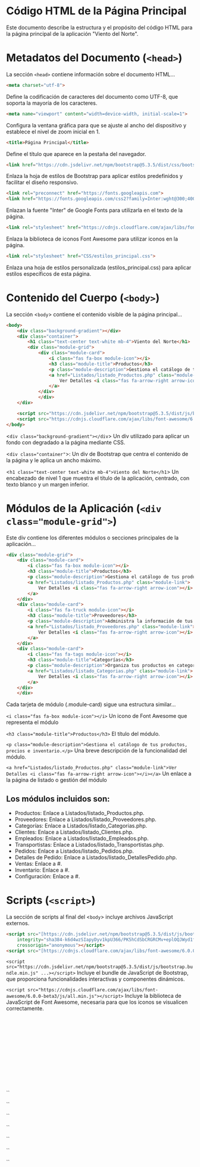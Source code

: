 # Código HTML de la Página Principal

Este documento describe la estructura y el propósito del código HTML para la página principal de la aplicación "Viento del Norte".

# Metadatos del Documento (`<head>`)

La sección `<head>` contiene información sobre el documento HTML...

```html
<meta charset="utf-8">
```
Define la codificación de caracteres del documento como UTF-8, que soporta la mayoría de los caracteres.

```html
<meta name="viewport" content="width=device-width, initial-scale=1">
```
Configura la ventana gráfica para que se ajuste al ancho del dispositivo y establece el nivel de zoom inicial en 1.

```html
<title>Página Principal</title>
```
Define el título que aparece en la pestaña del navegador.

```html
<link href="https://cdn.jsdelivr.net/npm/bootstrap@5.3.5/dist/css/bootstrap.min.css" rel="stylesheet" ...>
```
Enlaza la hoja de estilos de Bootstrap para aplicar estilos predefinidos y facilitar el diseño responsivo.

```html
<link rel="preconnect" href="https://fonts.googleapis.com">
<link href="https://fonts.googleapis.com/css2?family=Inter:wght@300;400;500;600&display=swap" rel="stylesheet">
```
Enlazan la fuente "Inter" de Google Fonts para utilizarla en el texto de la página.

```html
<link rel="stylesheet" href="https://cdnjs.cloudflare.com/ajax/libs/font-awesome/6.0.0-beta3/css/all.min.css">
```
Enlaza la biblioteca de iconos Font Awesome para utilizar iconos en la página.

```html
<link rel="stylesheet" href="CSS/estilos_principal.css">
```
Enlaza una hoja de estilos personalizada (estilos_principal.css) para aplicar estilos específicos de esta página.

# Contenido del Cuerpo (`<body>`)
La sección <`body`> contiene el contenido visible de la página principal...

```html
<body>
    <div class="background-gradient"></div>
    <div class="container">
        <h1 class="text-center text-white mb-4">Viento del Norte</h1>
        <div class="module-grid">
            <div class="module-card">
                <i class="fas fa-box module-icon"></i>
                <h3 class="module-title">Productos</h3>
                <p class="module-description">Gestiona el catálogo de tus productos, precios e inventario.</p>
                <a href="Listados/listado_Productos.php" class="module-link">
                    Ver Detalles <i class="fas fa-arrow-right arrow-icon"></i>
                </a>
            </div>
            </div>
    </div>

    <script src="https://cdn.jsdelivr.net/npm/bootstrap@5.3.5/dist/js/bootstrap.bundle.min.js" ...></script>
    <script src="https://cdnjs.cloudflare.com/ajax/libs/font-awesome/6.0.0-beta3/js/all.min.js"></script>
</body>
```
<`div class="background-gradient"></div`> Un div utilizado para aplicar un fondo con degradado a la página mediante CSS.

<`div class="container"`>: Un div de Bootstrap que centra el contenido de la página y le aplica un ancho máximo.

<`h1 class="text-center text-white mb-4">Viento del Norte</h1`> Un encabezado de nivel 1 que muestra el título de la aplicación, centrado, con texto blanco y un margen inferior.

# Módulos de la Aplicación (`<div class="module-grid">`)
Este div contiene los diferentes módulos o secciones principales de la aplicación...




```html
<div class="module-grid">
    <div class="module-card">
        <i class="fas fa-box module-icon"></i>
        <h3 class="module-title">Productos</h3>
        <p class="module-description">Gestiona el catálogo de tus productos, precios e inventario.</p>
        <a href="Listados/listado_Productos.php" class="module-link">
            Ver Detalles <i class="fas fa-arrow-right arrow-icon"></i>
        </a>
    </div>
    <div class="module-card">
        <i class="fas fa-truck module-icon"></i>
        <h3 class="module-title">Proveedores</h3>
        <p class="module-description">Administra la información de tus proveedores y sus contactos.</p>
        <a href="Listados/listado_Proveedores.php" class="module-link">
            Ver Detalles <i class="fas fa-arrow-right arrow-icon"></i>
        </a>
    </div>
    <div class="module-card">
        <i class="fas fa-tags module-icon"></i>
        <h3 class="module-title">Categorías</h3>
        <p class="module-description">Organiza tus productos en categorías para una mejor navegación.</p>
        <a href="Listados/listado_Categorias.php" class="module-link">
            Ver Detalles <i class="fas fa-arrow-right arrow-icon"></i>
        </a>
    </div>
    </div>
```
Cada tarjeta de módulo (.module-card) sigue una estructura similar...

`<i class="fas fa-box module-icon"></i>` Un icono de Font Awesome que representa el módulo

`<h3 class="module-title">Productos</h3>` El título del módulo.

`<p class="module-description">Gestiona el catálogo de tus productos, precios e inventario.</p>` Una breve descripción de la funcionalidad del módulo.

`<a href="Listados/listado_Productos.php" class="module-link">Ver Detalles <i class="fas fa-arrow-right arrow-icon"></i></a>` Un enlace a la página de listado o gestión del módulo

## Los módulos incluidos son:

* Productos: Enlace a Listados/listado_Productos.php.
* Proveedores: Enlace a Listados/listado_Proveedores.php.
* Categorías: Enlace a Listados/listado_Categorias.php.
* Clientes: Enlace a Listados/listado_Clientes.php.
* Empleados: Enlace a Listados/listado_Empleados.php.
* Transportistas: Enlace a Listados/listado_Transportistas.php.
* Pedidos: Enlace a Listados/listado_Pedidos.php.
* Detalles de Pedido: Enlace a Listados/listado_DetallesPedido.php.
* Ventas: Enlace a #.
* Inventario: Enlace a #.
* Configuración: Enlace a #.

# Scripts (`<script>`)
La sección de scripts al final del <`body`> incluye archivos JavaScript externos.


```html
<script src="[https://cdn.jsdelivr.net/npm/bootstrap@5.3.5/dist/js/bootstrap.bundle.min.js](https://cdn.jsdelivr.net/npm/bootstrap@5.3.5/dist/js/bootstrap.bundle.min.js)"
    integrity="sha384-k6d4wzSIapyDyv1kpU366/PK5hCdSbCRGRCMv+eplOQJWyd1fbcAu9OCUj5zNLiq"
    crossorigin="anonymous"></script>
<script src="[https://cdnjs.cloudflare.com/ajax/libs/font-awesome/6.0.0-beta3/js/all.min.js](https://cdnjs.cloudflare.com/ajax/libs/font-awesome/6.0.0-beta3/js/all.min.js)"></script>
```

`<script src="https://cdn.jsdelivr.net/npm/bootstrap@5.3.5/dist/js/bootstrap.bundle.min.js" ...></script>` Incluye el bundle de JavaScript de Bootstrap, que proporciona funcionalidades interactivas y componentes dinámicos.

`<script src="https://cdnjs.cloudflare.com/ajax/libs/font-awesome/6.0.0-beta3/js/all.min.js"></script>`  Incluye la biblioteca de JavaScript de Font Awesome, necesaria para que los iconos se visualicen correctamente.



```html
```

```html
```

```html
```

```html
```

```html
```

```html
```

```html
```

```html
```

```html
```

```html
```

```html
```

```html
```

```html
```

```html
```

``

``

``

``

``

``

``